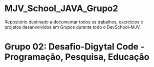 # MJV_School_JAVA_Grupo2
Repositório destinado a documentar todos os trabalhos, exercícios e projetos desenvolvidos em Grupos durante todo o DevSchool-MJV.
<h1>Grupo 02: Desafio-Digytal Code - Programação, Pesquisa, Educação</h1>
